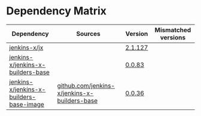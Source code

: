 # Dependency Matrix

Dependency | Sources | Version | Mismatched versions
---------- | ------- | ------- | -------------------
[jenkins-x/jx](https://github.com/jenkins-x/jx) |  | [2.1.127](https://github.com/jenkins-x/jx/releases/tag/v2.1.127) | 
[jenkins-x/jenkins-x-builders-base](https://github.com/jenkins-x/jenkins-x-builders-base) |  | [0.0.83](https://github.com/jenkins-x/jenkins-x-builders-base/releases/tag/v0.0.83) | 
[jenkins-x/jenkins-x-builders-base-image](https://github.com/jenkins-x/jenkins-x-builders-base-image) | [github.com/jenkins-x/jenkins-x-builders-base](https://github.com/jenkins-x/jenkins-x-builders-base) | [0.0.36]() | 
